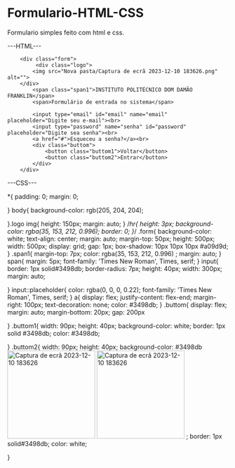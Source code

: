 # Formulario-HTML-CSS
Formulario simples feito com html e css.

---HTML---

<!DOCTYPE html>
<html lang="en">
<head>
    <meta charset="UTF-8">
    <meta name="viewport" content="width=device-width, initial-scale=1.0">
    <title>Document</title>
    <link rel="stylesheet" href="style.css">
</head>
<body>
<form action="">
        
        <div class="form">
             <div class="logo">
            <img src="Nova pasta/Captura de ecrã 2023-12-10 183626.png" alt="">
        </div>
            <span class="span1">INSTITUTO POLITÉCNICO DOM DAMÃO FRANKLIN</span>
            <span>Formulário de entrada no sistema</span>
                
            <input type="email" id="email" name="email" placeholder="Digite seu e-mail"><br>
            <input type="password" name="senha" id="password" placeholder="Digite sea senha"><br>
            <a href="#">Esqueceu a senha?</a><br>
            <div class="buttom">
                <button class="buttom1">Voltar</button>
                <button class="buttom2">Entrar</button>
            </div>
        </div>
</form>
</body>
</html>

---CSS---

*{
    padding: 0;
    margin: 0;

}
body{
    background-color: rgb(205, 204, 204);
    
}.logo img{
    height: 150px;
    margin: auto;
}
/*hr{
    height: 3px;
    background-color: rgba(35, 153, 212, 0.996);
    border: 0;
}*/
.form{
    background-color: white;
    text-align: center; 
    margin: auto;
    margin-top: 50px;
    height: 500px;
    width: 500px;
    display: grid;
    gap: 1px; 
    box-shadow: 10px 10px  10px #a09d9d;
}
.span1{
    margin-top: 7px;
    color: rgba(35, 153, 212, 0.996) ;
    margin: auto;
}
span{
    margin: 5px;
    font-family: 'Times New Roman', Times, serif;
}
input{
     border: 1px solid#3498db;
    border-radius: 7px;
    height: 40px;
    width: 300px;
    margin: auto;
    

}
input::placeholder{
    color: rgba(0, 0, 0, 0.22);
    font-family: 'Times New Roman', Times, serif;
}
a{
    display: flex;
    justify-content: flex-end;
    margin-right: 100px;
    text-decoration: none;
    color: #3498db;
}
.buttom{
    display: flex;
    margin: auto;
    margin-bottom: 20px;
    gap: 200px
      
}
.buttom1{
    width: 90px;
    height: 40px;
    background-color: white;
    border: 1px solid #3498db;
    color: #3498db;
    
}
.buttom2{
    width: 90px;
    height: 40px;
    background-color: #3498db<img width="200" alt="Captura de ecrã 2023-12-10 183626" src="https://github.com/Afonsina1/Formul-rio-HTML-CSS/assets/125184253/4b57a6eb-2487-464a-a582-58ec6d3aaca7">
<img width="200" alt="Captura de ecrã 2023-12-10 183626" src="https://github.com/Afonsina1/Formul-rio-HTML-CSS/assets/125184253/98167e4e-d95f-437e-b318-36a192e609b3">
;
    border: 1px solid#3498db;
    color: white;
    
}
